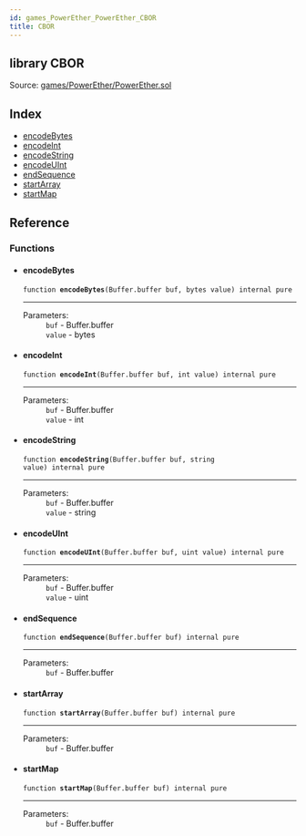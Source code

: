 ```yaml
---
id: games_PowerEther_PowerEther_CBOR
title: CBOR
---
```


<div class="contract-doc"><div class="contract"><h2 class="contract-header"><span class="contract-kind">library</span> CBOR</h2><div class="source">Source: <a href="https://github.com/FriendlyUser/solidity-smart-contracts//blob/v0.2.0/contracts/games/PowerEther/PowerEther.sol" target="_blank">games/PowerEther/PowerEther.sol</a></div></div><div class="index"><h2>Index</h2><ul><li><a href="games_PowerEther_PowerEther_CBOR.html#encodeBytes">encodeBytes</a></li><li><a href="games_PowerEther_PowerEther_CBOR.html#encodeInt">encodeInt</a></li><li><a href="games_PowerEther_PowerEther_CBOR.html#encodeString">encodeString</a></li><li><a href="games_PowerEther_PowerEther_CBOR.html#encodeUInt">encodeUInt</a></li><li><a href="games_PowerEther_PowerEther_CBOR.html#endSequence">endSequence</a></li><li><a href="games_PowerEther_PowerEther_CBOR.html#startArray">startArray</a></li><li><a href="games_PowerEther_PowerEther_CBOR.html#startMap">startMap</a></li></ul></div><div class="reference"><h2>Reference</h2><div class="functions"><h3>Functions</h3><ul><li><div class="item function"><span id="encodeBytes" class="anchor-marker"></span><h4 class="name">encodeBytes</h4><div class="body"><code class="signature">function <strong>encodeBytes</strong><span>(Buffer.buffer buf, bytes value) </span><span>internal </span><span>pure </span></code><hr/><dl><dt><span class="label-parameters">Parameters:</span></dt><dd><div><code>buf</code> - Buffer.buffer</div><div><code>value</code> - bytes</div></dd></dl></div></div></li><li><div class="item function"><span id="encodeInt" class="anchor-marker"></span><h4 class="name">encodeInt</h4><div class="body"><code class="signature">function <strong>encodeInt</strong><span>(Buffer.buffer buf, int value) </span><span>internal </span><span>pure </span></code><hr/><dl><dt><span class="label-parameters">Parameters:</span></dt><dd><div><code>buf</code> - Buffer.buffer</div><div><code>value</code> - int</div></dd></dl></div></div></li><li><div class="item function"><span id="encodeString" class="anchor-marker"></span><h4 class="name">encodeString</h4><div class="body"><code class="signature">function <strong>encodeString</strong><span>(Buffer.buffer buf, string value) </span><span>internal </span><span>pure </span></code><hr/><dl><dt><span class="label-parameters">Parameters:</span></dt><dd><div><code>buf</code> - Buffer.buffer</div><div><code>value</code> - string</div></dd></dl></div></div></li><li><div class="item function"><span id="encodeUInt" class="anchor-marker"></span><h4 class="name">encodeUInt</h4><div class="body"><code class="signature">function <strong>encodeUInt</strong><span>(Buffer.buffer buf, uint value) </span><span>internal </span><span>pure </span></code><hr/><dl><dt><span class="label-parameters">Parameters:</span></dt><dd><div><code>buf</code> - Buffer.buffer</div><div><code>value</code> - uint</div></dd></dl></div></div></li><li><div class="item function"><span id="endSequence" class="anchor-marker"></span><h4 class="name">endSequence</h4><div class="body"><code class="signature">function <strong>endSequence</strong><span>(Buffer.buffer buf) </span><span>internal </span><span>pure </span></code><hr/><dl><dt><span class="label-parameters">Parameters:</span></dt><dd><div><code>buf</code> - Buffer.buffer</div></dd></dl></div></div></li><li><div class="item function"><span id="startArray" class="anchor-marker"></span><h4 class="name">startArray</h4><div class="body"><code class="signature">function <strong>startArray</strong><span>(Buffer.buffer buf) </span><span>internal </span><span>pure </span></code><hr/><dl><dt><span class="label-parameters">Parameters:</span></dt><dd><div><code>buf</code> - Buffer.buffer</div></dd></dl></div></div></li><li><div class="item function"><span id="startMap" class="anchor-marker"></span><h4 class="name">startMap</h4><div class="body"><code class="signature">function <strong>startMap</strong><span>(Buffer.buffer buf) </span><span>internal </span><span>pure </span></code><hr/><dl><dt><span class="label-parameters">Parameters:</span></dt><dd><div><code>buf</code> - Buffer.buffer</div></dd></dl></div></div></li></ul></div></div></div>
